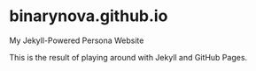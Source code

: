 # binarynova.github.io
My Jekyll-Powered Persona Website

This is the result of playing around with Jekyll and GitHub Pages.
